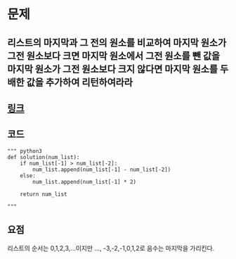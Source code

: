 # 문제 
## 리스트의 마지막과 그 전의 원소를 비교하여 마지막 원소가 그전 원소보다 크면 마지막 원소에서 그전 원소를 뺀 값을 마지막 원소가 그전 원소보다 크지 않다면 마지막 원소를 두 배한 값을 추가하여 리턴하여라라
## [링크](https://school.programmers.co.kr/learn/courses/30/lessons/181927)
## 코드
    """ python3
    def solution(num_list):
        if num_list[-1] > num_list[-2]:
            num_list.append(num_list[-1] - num_list[-2])
        else:
            num_list.append(num_list[-1] * 2)
    
        return num_list

    """
## 요점
리스트의 순서는 0,1,2,3,...이지만 ..., -3,-2,-1,0,1,2로 음수는 마지막을 가리킨다.